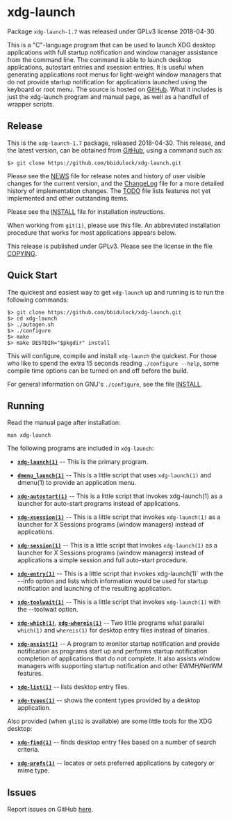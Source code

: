 [xdg-launch -- read me first file.  2018-04-30]: #

xdg-launch
===============

Package `xdg-launch-1.7` was released under GPLv3 license 2018-04-30.

This is a "C"-language program that can be used to launch XDG desktop
applications with full startup notification and window manager
assistance from the command line.  The command is able to launch desktop
applications, autostart entries and xsession entries.  It is useful when
generating applications root menus for light-weight window managers that
do not provide startup notification for applications launched using the
keyboard or root menu.  The source is hosted on
[GitHub](https://github.com/bbidulock/xdg-launch).  What it includes is
just the xdg-launch program and manual page, as well as a handfull of
wrapper scripts.


Release
-------

This is the `xdg-launch-1.7` package, released 2018-04-30.  This
release, and the latest version, can be obtained from [GitHub][1], using
a command such as:

    $> git clone https://github.com/bbidulock/xdg-launch.git

Please see the [NEWS][3] file for release notes and history of user
visible changes for the current version, and the [ChangeLog][4] file for
a more detailed history of implementation changes.  The [TODO][5] file
lists features not yet implemented and other outstanding items.

Please see the [INSTALL][7] file for installation instructions.

When working from `git(1)`, please use this file.  An abbreviated
installation procedure that works for most applications appears below.

This release is published under GPLv3.  Please see the license in the
file [COPYING][9].


Quick Start
-----------

The quickest and easiest way to get `xdg-launch` up and running is to run
the following commands:

    $> git clone https://github.com/bbidulock/xdg-launch.git
    $> cd xdg-launch
    $> ./autogen.sh
    $> ./configure
    $> make
    $> make DESTDIR="$pkgdir" install

This will configure, compile and install `xdg-launch` the quickest.  For
those who like to spend the extra 15 seconds reading `./configure
--help`, some compile time options can be turned on and off before the
build.

For general information on GNU's `./configure`, see the file
[INSTALL][7].


Running
-------

Read the manual page after installation:

    man xdg-launch

The following programs are included in `xdg-launch`:

 - [__`xdg-launch(1)`__][10] -- This is the primary program.

 - [__`dmenu_launch(1)`__][11] -- This is a little script that uses
   `xdg-launch(1)` and dmenu(1) to provide an application menu.

 - [__`xdg-autostart(1)`__][12] -- This is a little script that invokes
   xdg-launch(1) as a launcher for auto-start programs instead of
   applications.

 - [__`xdg-xsession(1)`__][13] -- This is a little script that invokes
   `xdg-launch(1)` as a launcher for X Sessions programs (window
   managers) instead of applications.

 - [__`xdg-session(1)`__][14] -- This is a little script that invokes
   `xdg-launch(1)` as a launcher for X Sessions programs (window
   managers) instead of applications a simple session and full
   auto-start procedure.

 - [__`xdg-entry(1)`__][15] -- This is a little script that invokes
   xdg-launch(1)` with the --info option and lists which information
   would be used for startup notification and launching of the resulting
   application.

 - [__`xdg-toolwait(1)`__][16] -- This is a little script that invokes
   `xdg-launch(1)` with the --toolwait option.

 - [__`xdg-which(1)`__][17], [__`xdg-whereis(1)`__][18] -- Two little programs what
   parallel `which(1)` and `whereis(1)` for desktop entry files instead
   of binaries.

 - [__`xdg-assist(1)`__][19] -- A program to monitor startup notification and
   provide notification as programs start up and performs startup
   notification completion of applications that do not complete.  It
   also assists window managers with supporting startup notification and
   other EWMH/NetWM features.

 - [__`xdg-list(1)`__][20] -- lists desktop entry files.

 - [__`xdg-types(1)`__][21] -- shows the content types provided by a desktop
   application.

Also provided (when `glib2` is available) are some little tools for the
XDG desktop:

 - [__`xdg-find(1)`__][22] -- finds desktop entry files based on a number of
   search criteria.

 - [__`xdg-prefs(1)`__][23] -- locates or sets preferred applications by
   category or mime type.


Issues
------

Report issues on GitHub [here][2].



[1]: https://github.com/bbidulock/xdg-launch
[2]: https://github.com/bbidulock/xdg-launch/issues
[3]: https://github.com/bbidulock/xdg-launch/blob/1.7/NEWS
[4]: https://github.com/bbidulock/xdg-launch/blob/1.7/ChangeLog
[5]: https://github.com/bbidulock/xdg-launch/blob/1.7/TODO
[6]: https://github.com/bbidulock/xdg-launch/blob/1.7/COMPLIANCE
[7]: https://github.com/bbidulock/xdg-launch/blob/1.7/INSTALL
[8]: https://github.com/bbidulock/xdg-launch/blob/1.7/LICENSE
[9]: https://github.com/bbidulock/xdg-launch/blob/1.7/COPYING
[10]: https://github.com/bbidulock/xdg-launch/blob/1.7/man/xdg-launch.pod
[11]: https://github.com/bbidulock/xdg-launch/blob/1.7/man/dmenu_launch.pod
[12]: https://github.com/bbidulock/xdg-launch/blob/1.7/man/xdg-autostart.pod
[13]: https://github.com/bbidulock/xdg-launch/blob/1.7/man/xdg-xsession.pod
[14]: https://github.com/bbidulock/xdg-launch/blob/1.7/man/xdg-session.pod
[15]: https://github.com/bbidulock/xdg-launch/blob/1.7/man/xdg-entry.pod
[16]: https://github.com/bbidulock/xdg-launch/blob/1.7/man/xdg-toolwait.pod
[17]: https://github.com/bbidulock/xdg-launch/blob/1.7/man/xdg-which.pod
[18]: https://github.com/bbidulock/xdg-launch/blob/1.7/man/xdg-whereis.pod
[19]: https://github.com/bbidulock/xdg-launch/blob/1.7/man/xdg-assist.pod
[20]: https://github.com/bbidulock/xdg-launch/blob/1.7/man/xdg-list.pod
[21]: https://github.com/bbidulock/xdg-launch/blob/1.7/man/xdg-types.pod
[22]: https://github.com/bbidulock/xdg-launch/blob/1.7/man/xdg-find.pod
[23]: https://github.com/bbidulock/xdg-launch/blob/1.7/man/xdg-prefs.pod

[ vim: set ft=markdown sw=4 tw=72 nocin nosi fo+=tcqlorn spell: ]: #
